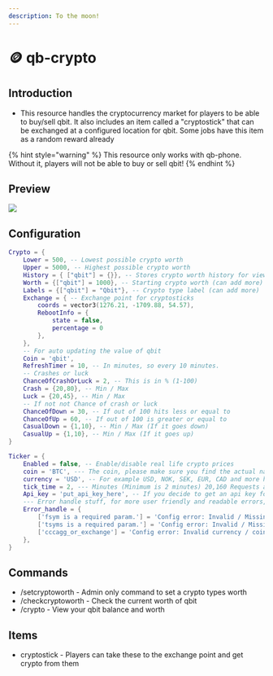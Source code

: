 ```yaml
---
description: To the moon!
---
```


# 🪙 qb-crypto

## Introduction

-   This resource handles the cryptocurrency market for players to be able to buy/sell qbit. It also includes an item called a "cryptostick" that can be exchanged at a configured location for qbit. Some jobs have this item as a random reward already

{% hint style="warning" %}
This resource only works with qb-phone. Without it, players will not be able to buy or sell qbit!
{% endhint %}

## Preview

![](../.gitbook/assets/crypto.png)

## Configuration

```lua
Crypto = {
    Lower = 500, -- Lowest possible crypto worth
    Upper = 5000, -- Highest possible crypto worth
    History = { ["qbit"] = {}}, -- Stores crypto worth history for viewing
    Worth = {["qbit"] = 1000}, -- Starting crypto worth (can add more)
    Labels = {["qbit"] = "Qbit"}, -- Crypto type label (can add more)
    Exchange = { -- Exchange point for cryptosticks
        coords = vector3(1276.21, -1709.88, 54.57),
        RebootInfo = {
            state = false,
            percentage = 0
        },
    },
    -- For auto updating the value of qbit
    Coin = 'qbit',
    RefreshTimer = 10, -- In minutes, so every 10 minutes.
    -- Crashes or luck
    ChanceOfCrashOrLuck = 2, -- This is in % (1-100)
    Crash = {20,80}, -- Min / Max
    Luck = {20,45}, -- Min / Max
    -- If not not Chance of crash or luck
    ChanceOfDown = 30, -- If out of 100 hits less or equal to
    ChanceOfUp = 60, -- If out of 100 is greater or equal to
    CasualDown = {1,10}, -- Min / Max (If it goes down)
    CasualUp = {1,10}, -- Min / Max (If it goes up)
}

Ticker = {
    Enabled = false, -- Enable/disable real life crypto prices
    coin = 'BTC', --- The coin, please make sure you find the actual name, for example: Bitcoin vs BTC, BTC would be correct
    currency = 'USD', -- For example USD, NOK, SEK, EUR, CAD and more here https://www.countries-ofthe-world.com/world-currencies.html
    tick_time = 2, --- Minutes (Minimum is 2 minutes) 20,160 Requests a month, Its recommended to get the free API key so the crypto script doesnt switch on and off if ratelimit is encountered
    Api_key = 'put_api_key_here', -- If you decide to get an api key for the API (https://min-api.cryptocompare.com/pricing) The free plan should be more than enough for 1 Fivem server
    --- Error handle stuff, for more user friendly and readable errors, Don't touch.
    Error_handle = {
        ['fsym is a required param.'] = 'Config error: Invalid / Missing coin name',
        ['tsyms is a required param.'] = 'Config error: Invalid / Missing currency',
        ['cccagg_or_exchange'] = 'Config error: Invalid currency / coin combination', -- For some reason api throws this error if either coin or currency is invalid
    },
}
```

## Commands

-   /setcryptoworth - Admin only command to set a crypto types worth
-   /checkcryptoworth - Check the current worth of qbit
-   /crypto - View your qbit balance and worth

## Items

-   cryptostick - Players can take these to the exchange point and get crypto from them
